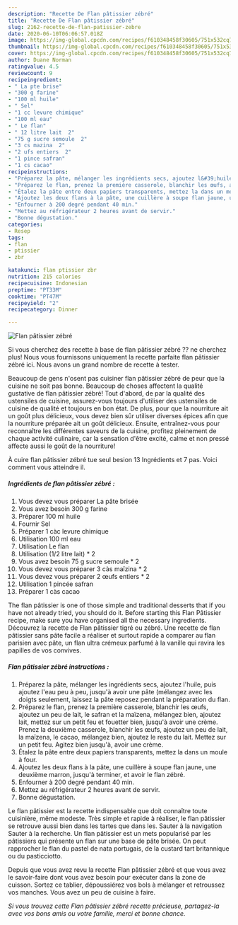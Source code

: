 ```yaml
---
description: "Recette De Flan pâtissier zébré"
title: "Recette De Flan pâtissier zébré"
slug: 2162-recette-de-flan-patissier-zebre
date: 2020-06-10T06:06:57.018Z
image: https://img-global.cpcdn.com/recipes/f610348458f30605/751x532cq70/flan-patissier-zebre-photo-principale-de-la-recette.jpg
thumbnail: https://img-global.cpcdn.com/recipes/f610348458f30605/751x532cq70/flan-patissier-zebre-photo-principale-de-la-recette.jpg
cover: https://img-global.cpcdn.com/recipes/f610348458f30605/751x532cq70/flan-patissier-zebre-photo-principale-de-la-recette.jpg
author: Duane Norman
ratingvalue: 4.5
reviewcount: 9
recipeingredient:
- " La pte brise"
- "300 g farine"
- "100 ml huile"
- " Sel"
- "1 cc levure chimique"
- "100 ml eau"
- " Le flan"
- " 12 litre lait  2"
- "75 g sucre semoule  2"
- "3 cs mazina  2"
- "2 ufs entiers  2"
- "1 pince safran"
- "1 cs cacao"
recipeinstructions:
- "Préparez la pâte, mélanger les ingrédients secs, ajoutez l&#39;huile, puis ajoutez l&#39;eau peu à peu, jusqu&#39;à avoir une pâte (mélangez avec les doigts seulement, laissez la pâte reposez pendant la préparation du flan."
- "Préparez le flan, prenez la première casserole, blanchir les œufs, ajoutez un peu de lait, le safran et la maïzena, mélangez bien, ajoutez lait, mettez sur un petit feu et fouetter bien, jusqu&#39;à avoir une crème. Prenez la deuxième casserole, blanchir les œufs, ajoutez un peu de lait, la maïzena, le cacao, mélangez bien, ajoutez le reste du lait. Mettez sur un petit feu. Agitez bien jusqu&#39;à, avoir une crème."
- "Étalez la pâte entre deux papiers transparents, mettez la dans un moule à four."
- "Ajoutez les deux flans à la pâte, une cuillère à soupe flan jaune, une deuxième marron, jusqu&#39;à terminer, et avoir le flan zébré."
- "Enfourner à 200 degré pendant 40 min."
- "Mettez au réfrigérateur 2 heures avant de servir."
- "Bonne dégustation."
categories:
- Resep
tags:
- flan
- ptissier
- zbr

katakunci: flan ptissier zbr 
nutrition: 215 calories
recipecuisine: Indonesian
preptime: "PT33M"
cooktime: "PT47M"
recipeyield: "2"
recipecategory: Dinner

---
```



![Flan pâtissier zébré](https://img-global.cpcdn.com/recipes/f610348458f30605/751x532cq70/flan-patissier-zebre-photo-principale-de-la-recette.jpg)

Si vous cherchez des recette à base de flan pâtissier zébré ?? ne cherchez plus! Nous vous fournissons uniquement la recette parfaite flan pâtissier zébré ici. Nous avons un grand nombre de recette à tester.

Beaucoup de gens n'osent pas cuisiner flan pâtissier zébré de peur que la cuisine ne soit pas bonne. Beaucoup de choses affectent la qualité gustative de flan pâtissier zébré! Tout d'abord, de par la qualité des ustensiles de cuisine, assurez-vous toujours d'utiliser des ustensiles de cuisine de qualité et toujours en bon état. De plus, pour que la nourriture ait un goût plus délicieux, vous devez bien sûr utiliser diverses épices afin que la nourriture préparée ait un goût délicieux. Ensuite, entraînez-vous pour reconnaître les différentes saveurs de la cuisine, profitez pleinement de chaque activité culinaire, car la sensation d'être excité, calme et non pressé affecte aussi le goût de la nourriture!

<!--inarticleads1-->

À cuire flan pâtissier zébré tue seul besion 13 Ingrédients et 7 pas. Voici comment vous atteindre il.

##### Ingrédients de flan pâtissier zébré :

1. Vous devez vous préparer  La pâte brisée
1. Vous avez besoin 300 g farine
1. Préparer 100 ml huile
1. Fournir  Sel
1. Préparer 1 càc levure chimique
1. Utilisation 100 ml eau
1. Utilisation  Le flan
1. Utilisation  (1/2 litre lait) * 2
1. Vous avez besoin 75 g sucre semoule * 2
1. Vous devez vous préparer 3 càs maïzina * 2
1. Vous devez vous préparer 2 œufs entiers * 2
1. Utilisation 1 pincée safran
1. Préparer 1 càs cacao


The flan pâtissier is one of those simple and traditional desserts that if you have not already tried, you should do it. Before starting this Flan Pâtissier recipe, make sure you have organised all the necessary ingredients. Découvrez la recette de Flan pâtissier tigré ou zébré. Une recette de flan pâtissier sans pâte facile a réaliser et surtout rapide a comparer au flan parisien avec pâte, un flan ultra crémeux parfumé à la vanille qui ravira les papilles de vos convives. 

<!--inarticleads2-->

##### Flan pâtissier zébré instructions :

1. Préparez la pâte, mélanger les ingrédients secs, ajoutez l&#39;huile, puis ajoutez l&#39;eau peu à peu, jusqu&#39;à avoir une pâte (mélangez avec les doigts seulement, laissez la pâte reposez pendant la préparation du flan.
1. Préparez le flan, prenez la première casserole, blanchir les œufs, ajoutez un peu de lait, le safran et la maïzena, mélangez bien, ajoutez lait, mettez sur un petit feu et fouetter bien, jusqu&#39;à avoir une crème. Prenez la deuxième casserole, blanchir les œufs, ajoutez un peu de lait, la maïzena, le cacao, mélangez bien, ajoutez le reste du lait. Mettez sur un petit feu. Agitez bien jusqu&#39;à, avoir une crème.
1. Étalez la pâte entre deux papiers transparents, mettez la dans un moule à four.
1. Ajoutez les deux flans à la pâte, une cuillère à soupe flan jaune, une deuxième marron, jusqu&#39;à terminer, et avoir le flan zébré.
1. Enfourner à 200 degré pendant 40 min.
1. Mettez au réfrigérateur 2 heures avant de servir.
1. Bonne dégustation.


Le flan pâtissier est la recette indispensable que doit connaître toute cuisinière, même modeste. Très simple et rapide à réaliser, le flan pâtissier se retrouve aussi bien dans les tartes que dans les. Sauter à la navigation Sauter à la recherche. Un flan pâtissier est un mets popularisé par les pâtissiers qui présente un flan sur une base de pâte brisée. On peut rapprocher le flan du pastel de nata portugais, de la custard tart britannique ou du pasticciotto. 

<!--inarticleads1-->

<p>
Depuis que vous avez revu la recette Flan pâtissier zébré et que vous avez le savoir-faire dont vous avez besoin pour exécuter dans la zone de cuisson. Sortez ce tablier, dépoussiérez vos bols à mélanger et retroussez vos manches. Vous avez un peu de cuisine à faire.
</p>

<p>
<i>Si vous trouvez cette Flan pâtissier zébré recette précieuse, partagez-la avec vos bons amis ou votre famille, merci et bonne chance.</i>
</p>
